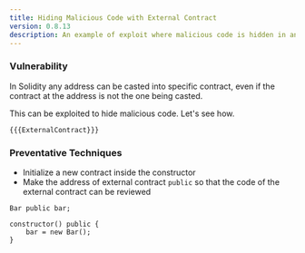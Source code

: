 ```yaml
---
title: Hiding Malicious Code with External Contract
version: 0.8.13
description: An example of exploit where malicious code is hidden in an external contract in Solidity
---
```


### Vulnerability

In Solidity any address can be casted into specific contract,
even if the contract at the address is not the one being casted.

This can be exploited to hide malicious code. Let's see how.

```solidity
{{{ExternalContract}}}
```

### Preventative Techniques

- Initialize a new contract inside the constructor
- Make the address of external contract `public` so that the code of the
  external contract can be reviewed

```solidity
Bar public bar;

constructor() public {
    bar = new Bar();
}
```
